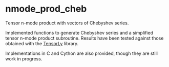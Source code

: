 # nmode_prod_cheb

Tensor n-mode product with vectors of Chebyshev series.

Implemented functions to generate Chebyshev series and a simplified tensor n-mode product subroutine. Results have been tested against those obtained with the [TensorLy](https://github.com/tensorly/tensorly.git) library.

Implementations in C and Cython are also provided, though they are still work in progress.
